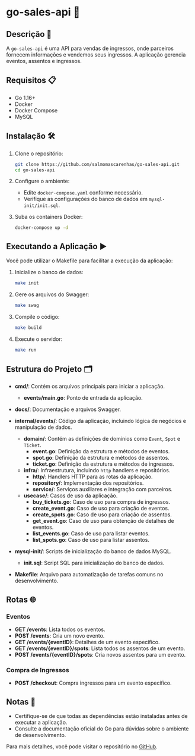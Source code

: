 # go-sales-api 🎫

## Descrição 📄
A `go-sales-api` é uma API para vendas de ingressos, onde parceiros fornecem informações e vendemos seus ingressos. A aplicação gerencia eventos, assentos e ingressos.

## Requisitos 📋
- Go 1.16+
- Docker
- Docker Compose
- MySQL

## Instalação 🛠️
1. Clone o repositório:
   ```bash
   git clone https://github.com/salmomascarenhas/go-sales-api.git
   cd go-sales-api
   ```

2. Configure o ambiente:
   - Edite `docker-compose.yaml` conforme necessário.
   - Verifique as configurações do banco de dados em `mysql-init/init.sql`.

3. Suba os containers Docker:
   ```bash
   docker-compose up -d
   ```

## Executando a Aplicação ▶️
Você pode utilizar o Makefile para facilitar a execução da aplicação:

1. Inicialize o banco de dados:
   ```bash
   make init
   ```

2. Gere os arquivos do Swagger:
   ```bash
   make swag
   ```

3. Compile o código:
   ```bash
   make build
   ```

4. Execute o servidor:
   ```bash
   make run
   ```

## Estrutura do Projeto 🗂️
- **cmd/**: Contém os arquivos principais para iniciar a aplicação.
  - **events/main.go**: Ponto de entrada da aplicação.

- **docs/**: Documentação e arquivos Swagger.

- **internal/events/**: Código da aplicação, incluindo lógica de negócios e manipulação de dados.
  - **domain/**: Contém as definições de domínios como `Event`, `Spot` e `Ticket`.
    - **event.go**: Definição da estrutura e métodos de eventos.
    - **spot.go**: Definição da estrutura e métodos de assentos.
    - **ticket.go**: Definição da estrutura e métodos de ingressos.
  - **infra/**: Infraestrutura, incluindo `http` handlers e repositórios.
    - **http/**: Handlers HTTP para as rotas da aplicação.
    - **repository/**: Implementação dos repositórios.
    - **service/**: Serviços auxiliares e integração com parceiros.
  - **usecase/**: Casos de uso da aplicação.
    - **buy_tickets.go**: Caso de uso para compra de ingressos.
    - **create_event.go**: Caso de uso para criação de eventos.
    - **create_spots.go**: Caso de uso para criação de assentos.
    - **get_event.go**: Caso de uso para obtenção de detalhes de eventos.
    - **list_events.go**: Caso de uso para listar eventos.
    - **list_spots.go**: Caso de uso para listar assentos.

- **mysql-init/**: Scripts de inicialização do banco de dados MySQL.
  - **init.sql**: Script SQL para inicialização do banco de dados.

- **Makefile**: Arquivo para automatização de tarefas comuns no desenvolvimento.

## Rotas 🌐
### Eventos
- **GET /events**: Lista todos os eventos.
- **POST /events**: Cria um novo evento.
- **GET /events/{eventID}**: Detalhes de um evento específico.
- **GET /events/{eventID}/spots**: Lista todos os assentos de um evento.
- **POST /events/{eventID}/spots**: Cria novos assentos para um evento.

### Compra de Ingressos
- **POST /checkout**: Compra ingressos para um evento específico.

## Notas 📌
- Certifique-se de que todas as dependências estão instaladas antes de executar a aplicação.
- Consulte a documentação oficial do Go para dúvidas sobre o ambiente de desenvolvimento.

Para mais detalhes, você pode visitar o repositório no [GitHub](https://github.com/salmomascarenhas/go-sales-api).
